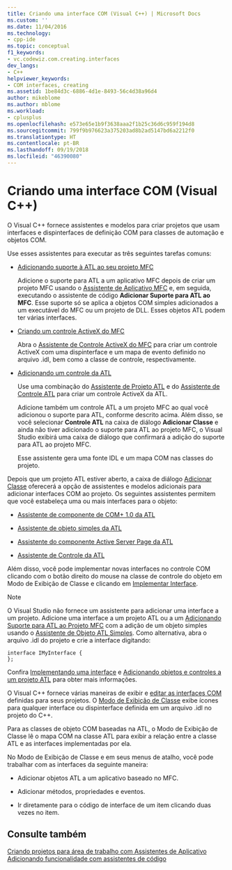 ```yaml
---
title: Criando uma interface COM (Visual C++) | Microsoft Docs
ms.custom: ''
ms.date: 11/04/2016
ms.technology:
- cpp-ide
ms.topic: conceptual
f1_keywords:
- vc.codewiz.com.creating.interfaces
dev_langs:
- C++
helpviewer_keywords:
- COM interfaces, creating
ms.assetid: 1be84d3c-6886-4d1e-8493-56c4d38a96d4
author: mikeblome
ms.author: mblome
ms.workload:
- cplusplus
ms.openlocfilehash: e573e65e1b9f3638aaa2f1b25c36d6c959f194d8
ms.sourcegitcommit: 799f9b976623a375203ad8b2ad5147bd6a2212f0
ms.translationtype: HT
ms.contentlocale: pt-BR
ms.lasthandoff: 09/19/2018
ms.locfileid: "46390080"
---
```

# <a name="creating-a-com-interface-visual-c"></a>Criando uma interface COM (Visual C++)

O Visual C++ fornece assistentes e modelos para criar projetos que usam interfaces e dispinterfaces de definição COM para classes de automação e objetos COM.

Use esses assistentes para executar as três seguintes tarefas comuns:

- [Adicionando suporte à ATL ao seu projeto MFC](../mfc/reference/adding-atl-support-to-your-mfc-project.md)

   Adicione o suporte para ATL a um aplicativo MFC depois de criar um projeto MFC usando o [Assistente de Aplicativo MFC](../mfc/reference/mfc-application-wizard.md) e, em seguida, executando o assistente de código **Adicionar Suporte para ATL ao MFC**. Esse suporte só se aplica a objetos COM simples adicionados a um executável do MFC ou um projeto de DLL. Esses objetos ATL podem ter várias interfaces.

- [Criando um controle ActiveX do MFC](../mfc/reference/creating-an-mfc-activex-control.md)

   Abra o [Assistente de Controle ActiveX do MFC](../mfc/reference/mfc-activex-control-wizard.md) para criar um controle ActiveX com uma dispinterface e um mapa de evento definido no arquivo .idl, bem como a classe de controle, respectivamente.

- [Adicionando um controle da ATL](../atl/reference/adding-an-atl-control.md)

   Use uma combinação do [Assistente de Projeto ATL](../atl/reference/atl-project-wizard.md) e do [Assistente de Controle ATL](../atl/reference/atl-control-wizard.md) para criar um controle ActiveX da ATL.

   Adicione também um controle ATL a um projeto MFC ao qual você adicionou o suporte para ATL, conforme descrito acima. Além disso, se você selecionar **Controle ATL** na caixa de diálogo **Adicionar Classe** e ainda não tiver adicionado o suporte para ATL ao projeto MFC, o Visual Studio exibirá uma caixa de diálogo que confirmará a adição do suporte para ATL ao projeto MFC.

   Esse assistente gera uma fonte IDL e um mapa COM nas classes do projeto.

Depois que um projeto ATL estiver aberto, a caixa de diálogo [Adicionar Classe](../ide/add-class-dialog-box.md) oferecerá a opção de assistentes e modelos adicionais para adicionar interfaces COM ao projeto. Os seguintes assistentes permitem que você estabeleça uma ou mais interfaces para o objeto:

- [Assistente de componente de COM+ 1.0 da ATL](../atl/reference/atl-com-plus-1-0-component-wizard.md)

- [Assistente de objeto simples da ATL](../atl/reference/atl-simple-object-wizard.md)

- [Assistente do componente Active Server Page da ATL](../atl/reference/atl-active-server-page-component-wizard.md)

- [Assistente de Controle da ATL](../atl/reference/atl-control-wizard.md)

Além disso, você pode implementar novas interfaces no controle COM clicando com o botão direito do mouse na classe de controle do objeto em Modo de Exibição de Classe e clicando em [Implementar Interface](../ide/implement-interface-wizard.md).

> [!NOTE]
>  O Visual Studio não fornece um assistente para adicionar uma interface a um projeto. Adicione uma interface a um projeto ATL ou a um [Adicionando Suporte para ATL ao Projeto MFC](../mfc/reference/adding-atl-support-to-your-mfc-project.md) com a adição de um objeto simples usando o [Assistente de Objeto ATL Simples](../atl/reference/atl-simple-object-wizard.md). Como alternativa, abra o arquivo .idl do projeto e crie a interface digitando:

```
interface IMyInterface {
};

```

Confira [Implementando uma interface](../ide/implementing-an-interface-visual-cpp.md) e [Adicionando objetos e controles a um projeto ATL](../atl/reference/adding-objects-and-controls-to-an-atl-project.md) para obter mais informações.

O Visual C++ fornece várias maneiras de exibir e [editar as interfaces COM](../ide/editing-a-com-interface.md) definidas para seus projetos. O [Modo de Exibição de Classe](/visualstudio/ide/viewing-the-structure-of-code) exibe ícones para qualquer interface ou dispinterface definida em um arquivo .idl no projeto do C++.

Para as classes de objeto COM baseadas na ATL, o Modo de Exibição de Classe lê o mapa COM na classe ATL para exibir a relação entre a classe ATL e as interfaces implementadas por ela.

No Modo de Exibição de Classe e em seus menus de atalho, você pode trabalhar com as interfaces da seguinte maneira:

- Adicionar objetos ATL a um aplicativo baseado no MFC.

- Adicionar métodos, propriedades e eventos.

- Ir diretamente para o código de interface de um item clicando duas vezes no item.

## <a name="see-also"></a>Consulte também

[Criando projetos para área de trabalho com Assistentes de Aplicativo](../ide/creating-desktop-projects-by-using-application-wizards.md)<br>
[Adicionando funcionalidade com assistentes de código](../ide/adding-functionality-with-code-wizards-cpp.md)